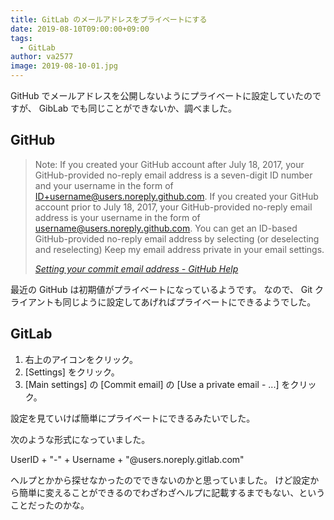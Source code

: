 ```yaml
---
title: GitLab のメールアドレスをプライベートにする
date: 2019-08-10T09:00:00+09:00
tags:
  - GitLab
author: va2577
image: 2019-08-10-01.jpg
---
```


GitHub でメールアドレスを公開しないようにプライベートに設定していたのですが、 GibLab でも同じことができないか、調べました。

<!--more-->

## GitHub

> Note: If you created your GitHub account after July 18, 2017, your GitHub-provided no-reply email address is a seven-digit ID number and your username in the form of ID+username@users.noreply.github.com. If you created your GitHub account prior to July 18, 2017, your GitHub-provided no-reply email address is your username in the form of username@users.noreply.github.com. You can get an ID-based GitHub-provided no-reply email address by selecting (or deselecting and reselecting) Keep my email address private in your email settings.
>
> <cite>[Setting your commit email address - GitHub Help](https://help.github.com/en/articles/setting-your-commit-email-address)</cite>

最近の GitHub は初期値がプライベートになっているようです。
なので、 Git クライアントも同じように設定してあげればプライベートにできるようでした。

## GitLab

1. 右上のアイコンをクリック。
2. [Settings] をクリック。
3. [Main settings] の [Commit email] の [Use a private email - ...] をクリック。

設定を見ていけば簡単にプライベートにできるみたいでした。

次のような形式になっていました。

UserID + "-" + Username + "@users.noreply.gitlab.com"

ヘルプとかから探せなかったのでできないのかと思っていました。
けど設定から簡単に変えることができるのでわざわざヘルプに記載するまでもない、ということだったのかな。
